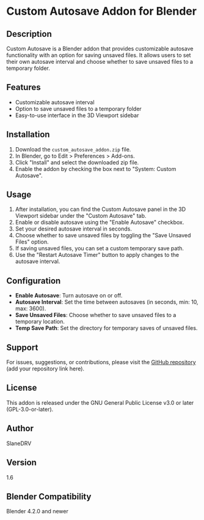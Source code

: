 # Custom Autosave Addon for Blender

## Description
Custom Autosave is a Blender addon that provides customizable autosave functionality with an option for saving unsaved files. It allows users to set their own autosave interval and choose whether to save unsaved files to a temporary folder.

## Features
- Customizable autosave interval
- Option to save unsaved files to a temporary folder
- Easy-to-use interface in the 3D Viewport sidebar

## Installation
1. Download the `custom_autosave_addon.zip` file.
2. In Blender, go to Edit > Preferences > Add-ons.
3. Click "Install" and select the downloaded zip file.
4. Enable the addon by checking the box next to "System: Custom Autosave".

## Usage
1. After installation, you can find the Custom Autosave panel in the 3D Viewport sidebar under the "Custom Autosave" tab.
2. Enable or disable autosave using the "Enable Autosave" checkbox.
3. Set your desired autosave interval in seconds.
4. Choose whether to save unsaved files by toggling the "Save Unsaved Files" option.
5. If saving unsaved files, you can set a custom temporary save path.
6. Use the "Restart Autosave Timer" button to apply changes to the autosave interval.

## Configuration
- **Enable Autosave**: Turn autosave on or off.
- **Autosave Interval**: Set the time between autosaves (in seconds, min: 10, max: 3600).
- **Save Unsaved Files**: Choose whether to save unsaved files to a temporary location.
- **Temp Save Path**: Set the directory for temporary saves of unsaved files.

## Support
For issues, suggestions, or contributions, please visit the [GitHub repository](#) (add your repository link here).

## License
This addon is released under the GNU General Public License v3.0 or later (GPL-3.0-or-later).

## Author
SlaneDRV

## Version
1.6

## Blender Compatibility
Blender 4.2.0 and newer